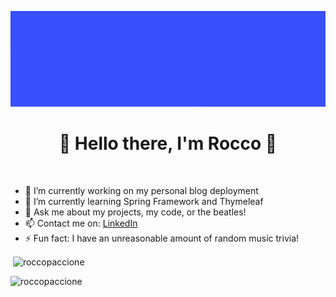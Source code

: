 ![Header](Rocco_paccione_banner.gif)
<h1 align="center"> 🌚 Hello there, I'm Rocco 🌝</h1>
<br>

- 🔭 I’m currently working on my personal blog deployment
- 🌱 I’m currently learning Spring Framework and Thymeleaf
- 💬 Ask me about my projects, my code, or the beatles!
- 📫 Contact me on: [LinkedIn](https://www.linkedin.com/in/rocco-paccione-0359561bb/)
- ⚡ Fun fact: I have an unreasonable amount of random music trivia!


<p>&nbsp;<img align="center" src="https://github-readme-stats.vercel.app/api?username=roccopaccione&theme=onedark&show_icons=true&locale=en" alt="roccopaccione" /></p>

<p><img align="left" src="https://github-readme-stats.vercel.app/api/top-langs?username=roccopaccione&theme=onedark&show_icons=true&locale=en&layout=compact" alt="roccopaccione" /></p>
<!--
**roccopaccione/roccopaccione** is a ✨ _special_ ✨ repository because its `README.md` (this file) appears on your GitHub profile.
